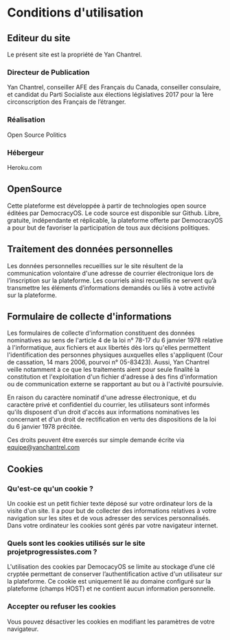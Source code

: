 Conditions d'utilisation
======

## Editeur du site
Le présent site est la propriété de Yan Chantrel.

### Directeur de Publication
Yan Chantrel, conseiller AFE des Français du Canada, conseiller consulaire, et candidat du Parti Socialiste aux élections législatives 2017 pour la 1ère circonscription des Français de l’étranger. 

### Réalisation
Open Source Politics

### Hébergeur
Heroku.com

## OpenSource
Cette plateforme est développée à partir de technologies open source éditées par DemocracyOS. Le code source est disponible sur Github. Libre, gratuite, indépendante et réplicable, la plateforme offerte par DemocracyOS a pour but de favoriser la participation de tous aux décisions politiques.

## Traitement des données personnelles
Les données personnelles recueillies sur le site résultent de la communication volontaire d'une adresse de courrier électronique lors de l’inscription sur la plateforme. Les courriels ainsi recueillis ne servent qu’à transmettre les éléments d’informations demandés ou liés à votre activité sur la plateforme.

## Formulaire de collecte d'informations
Les formulaires de collecte d'information constituent des données nominatives au sens de l'article 4 de la loi n° 78-17 du 6 janvier 1978 relative à l'informatique, aux fichiers et aux libertés dès lors qu'elles permettent l'identification des personnes physiques auxquelles elles s'appliquent (Cour de cassation, 14 mars 2006, pourvoi n° 05-83423). Aussi, Yan Chantrel veille notamment à ce que les traitements aient pour seule finalité la constitution et l'exploitation d'un fichier d'adresse à des fins d'information ou de communication externe se rapportant au but ou à l'activité poursuivie. 

En raison du caractère nominatif d'une adresse électronique, et du caractère privé et confidentiel du courrier, les utilisateurs sont informés qu'ils disposent d'un droit d'accès aux informations nominatives les concernant et d'un droit de rectification en vertu des dispositions de la loi du 6 janvier 1978 précitée.

Ces droits peuvent être exercés sur simple demande écrite via equipe@yanchantrel.com

## Cookies

### Qu'est-ce qu'un cookie ?
Un cookie est un petit fichier texte déposé sur votre ordinateur lors de la visite d'un site. Il a pour but de collecter des informations relatives à votre navigation sur les sites et de vous adresser des services personnalisés. Dans votre ordinateur les cookies sont gérés par votre navigateur internet.

### Quels sont les cookies utilisés sur le site projetprogressistes.com ?
L'utilisation des cookies par DemocacyOS se limite au stockage d’une clé cryptée permettant de conserver l’authentification active d'un utilisateur sur la plateforme. Ce cookie est uniquement lié au domaine configuré sur la plateforme (champs HOST) et ne contient aucun information personnelle.

### Accepter ou refuser les cookies
Vous pouvez désactiver les cookies en modifiant les paramètres de votre navigateur. 


